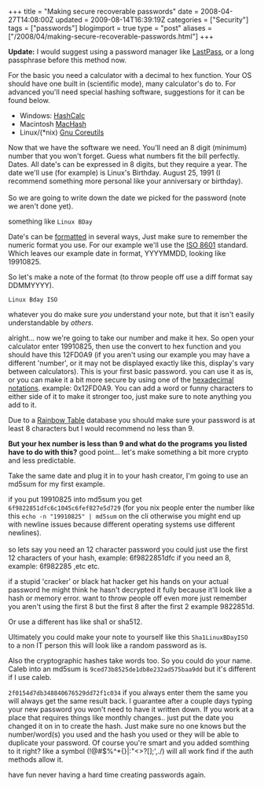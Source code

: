 +++
title = "Making secure recoverable passwords"
date = 2008-04-27T14:08:00Z
updated = 2009-08-14T16:39:19Z
categories = ["Security"]
tags = ["passwords"]
blogimport = true 
type = "post"
aliases = ["/2008/04/making-secure-recoverable-passwords.html"]
+++

**Update:** I would suggest using a password manager like [LastPass][lp], or a long passphrase before this method
now.

For the basic you need a calculator with a decimal to hex function. Your OS should have one built in (scientific mode),
many calculator's do to. For advanced you'll need special hashing software, suggestions for it can be found below.

* Windows: [HashCalc][hc]
* Macintosh [MacHash][mc]
* Linux/(*nix) [Gnu Coreutils][coreutils]

Now that we have the software we need. You'll need an 8 digit (minimum) number that you won't forget. Guess what 
numbers fit the bill perfectly. Dates. All date's can be expressed in 8 digits, but they require a year. The date we'll
use (for example) is Linux's Birthday. August 25, 1991 (I recommend something more personal like your anniversary or
birthday).<br /><br />So we are going to write down the date we picked for the password (note we aren't done yet).

something like `Linux BDay` 

Date's can be [formatted][date] in several ways, Just make sure to remember the numeric format you use. For our example
we'll use the [ISO 8601][8601] standard. Which leaves our example date in format, YYYYMMDD, looking like 19910825.

So let's make a note of the format (to throw people off use a diff format say DDMMYYYY).

`Linux Bday ISO`

whatever you do make sure *you* understand your note, but that it isn't easily understandable by *others*.

alright... now we're going to take our number and make it hex. So open your calculator enter 19910825, then use the
convert to hex function and you should have this 12FD0A9 (if you aren't using our example you may have a different
'number', or it may not be displayed exactly like this, display's vary between calculators). This is your first basic
password. you can use it as is, or you can make it a bit more secure by using one of the [hexadecimal notations][hex].
example: 0x12FD0A9. You can add a word or funny characters to either side of it to make it stronger too, just make sure
to note anything you add to it.

Due to a [Rainbow Table][rainbow] database you should make sure your password is at least 8 characters but I would
recommend no less than 9.

**But your hex number is less than 9 and what do the programs you listed have to do with this?** good point... let's
make something a bit more crypto and less predictable.

Take the same date and plug it in to your hash creator, I'm going to use an md5sum for my first example.

if you put 19910825 into md5sum you get `6f9822851dfc6c1045c6fef827e5d729` (for you nix people enter the number like this
`echo -n "19910825" | md5sum` on the cli otherwise you might end up with newline issues because different operating 
systems use different newlines).<br /><br />so lets say you need an 12 character password you could just use the
first 12 characters of your hash, example: 6f9822851dfc if you need an 8, example: 6f982285 ,etc etc.

if a stupid 'cracker' or black hat hacker get his hands on your actual password he might think he hasn't decrypted it
fully because it'll look like a hash or memory error. want to throw people off even more just remember you aren't using
the first 8 but the first 8 after the first 2 example 9822851d.

Or use a different has like sha1 or sha512.

Ultimately you could make your note to yourself like this `Sha1LinuxBDayISO` to a non IT person this will look like a
random password as is.

Also the cryptographic hashes take words too. So you could do your name. Caleb into an md5sum is 
`9ced73b8525de1db8e232ad575baa9dd` but it's different if I use caleb.

`2f0154d7db348840676529dd72f1c034` if you always enter them the same you will always get the same result back. I
guarantee after a couple days typing your new password you won't need to have it written down. If you work at a place
that requires things like monthly changes.. just put the date you changed it on in to create the hash. Just make sure
no one knows but the number/word(s) you used and the hash you used or they will be able to duplicate your password.
Of course you're smart and you added somthing to it right? like a symbol (!@#$%^*{}|:"<>?[]\;',./) will all work find
if the auth methods allow it.

have fun never having a hard time creating passwords again.

[lp]: https://lastpass.com
[hc]: http://www.slavasoft.com/hashcalc/index.htm
[mc]: http://sourceforge.net/projects/machash
[coreutils]: http://www.gnu.org/software/coreutils/
[date]: http://en.wikipedia.org/wiki/Calendar_date
[8601]: http://en.wikipedia.org/wiki/ISO_8601
[hex]: http://en.wikipedia.org/wiki/Hexadecimal
[rainbow]: http://en.wikipedia.org/wiki/Rainbow_table
